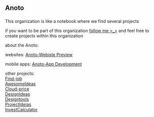 ## Anoto

###
This organization is like a notebook where we find several projects


if you want to be part of this organization [follow me >_>](https://github.com/MatheusAlvesPereira) and feel free to create projects within this organization

about the Anoto:

websites:
[Anoto-Webiste Preview](https://anoto-website.vercel.app/)<br>


mobile apps:
[Anoto-App Development](https://github.com/Anoto-ecossistem/Anoto-App)


other projects:<br>
[Find-job](https://github.com/Anoto-ecossistem/find-job)<br>
[AwesomeIdeas](https://github.com/Anoto-ecossistem/awesomeideias)<br>
[Cloud-price](https://github.com/Anoto-ecossistem/cloud-price)<br>
[DesignIdeas](https://github.com/Anoto-ecossistem/designideias)<br>
[Designtools](https://github.com/Anoto-ecossistem/designtools)<br>
[ProjectIdeias](https://github.com/Anoto-ecossistem/project-ideias)<br>
[InvestCalculator](https://github.com/Anoto-ecossistem/invest-calculator)<br>

